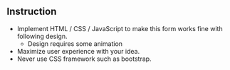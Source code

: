 ## Instruction

- Implement HTML / CSS / JavaScript to make this form works fine with following design.
  - Design requires some animation
- Maximize user experience with your idea.
- Never use CSS framework such as bootstrap.

